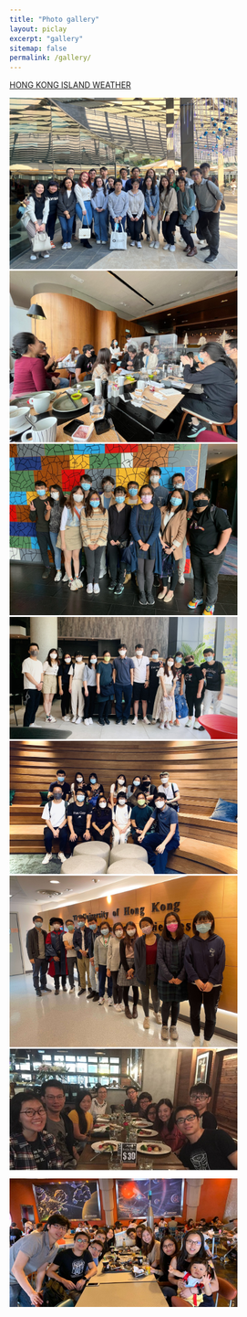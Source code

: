 ```yaml
---
title: "Photo gallery"
layout: piclay
excerpt: "gallery"
sitemap: false
permalink: /gallery/
---
```


<a class="weatherwidget-io" href="https://forecast7.com/en/22d28114d16/hong-kong-island/" data-label_1="HONG KONG ISLAND" data-label_2="WEATHER" data-theme="original" >HONG KONG ISLAND WEATHER</a>
<script>
!function(d,s,id){var js,fjs=d.getElementsByTagName(s)[0];if(!d.getElementById(id)){js=d.createElement(s);js.id=id;js.src='https://weatherwidget.io/js/widget.min.js';fjs.parentNode.insertBefore(js,fjs);}}(document,'script','weatherwidget-io-js');
</script>

<img src="/images/news/2023_11_28_christmas_lunch.jpg" width="400">
<img src="/images/news/2021_12_15_christmas_lunch0.jpeg" width="400">
<img src="/images/news/2021_12_15_christmas_lunch2.jpeg" width="400">
<img src="/images/news/20210715_sciencepark1.jpg" width="400">
<img src="/images/news/20210715_sciencepark2.jpg" width="400">
<div><img src="/images/news/2021_XF_grad_group_photo_tiny.jpg" width="400">
<div><img src="/images/news/news_lablunch.jpg" width="400">
<div><img src="/images/news/news_disneyretreat.jpg" width="400">
